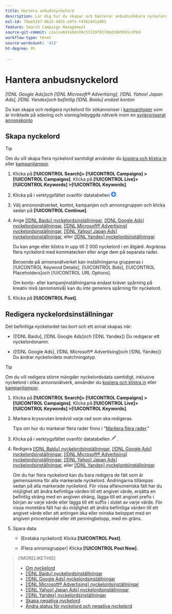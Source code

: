 ```yaml
---
title: Hantera anbudsnyckelord
description: Lär dig hur du skapar och hanterar anbudssökbara nyckelord för sökannonseringsgrupper.
exl-id: 79ae5347-8625-4d31-a9fe-f476c041a063
feature: Search Campaign Management
source-git-commit: c2a1ce841a9dc99c57239f817dbd2065b91cdfb9
workflow-type: tm+mt
source-wordcount: '413'
ht-degree: 0%

---
```


# Hantera anbudsnyckelord

*[!DNL Google Ads]och [!DNL Microsoft® Advertising], [!DNL Yahoo! Japan Ads], [!DNL Yandex]och befintlig [!DNL Baidu] endast konton*

Du kan skapa och redigera nyckelord för sökannonser i [kampanjtyper](/help/search-social-commerce/introduction/supported-inventory.md) som är inriktade på sökning och visning/inbyggda nätverk inom en [synkroniserat annonskonto](/help/search-social-commerce/campaign-management/accounts/ad-network-account-about.md)

## Skapa nyckelord

>[!TIP]
>
>Om du vill skapa flera nyckelord samtidigt använder du [kopiera och klistra in](/help/search-social-commerce/campaign-management/campaigns/copy-paste.md) eller [kampanjlampor](/help/search-social-commerce/campaign-management/bulksheets/bulksheet-about.md).

1. Klicka på **[!UICONTROL Search]> [!UICONTROL Campaigns] >[!UICONTROL Campaigns]**. Klicka på **[!UICONTROL Live]> [!UICONTROL Keywords] >[!UICONTROL Keywords]**.

1. Klicka på i verktygsfältet ovanför datatabellen ![Skapa](/help/search-social-commerce/assets/add.png "Skapa").

1. Välj annonsnätverket, kontot, kampanjen och annonsgruppen och klicka sedan på **[!UICONTROL Continue]**.

1. Ange [[!DNL Baidu] nyckelordsinställningar](keyword-settings-baidu.md), [[!DNL Google Ads] nyckelordsinställningar](keyword-settings-google.md), [[!DNL Microsoft® Advertising] nyckelordsinställningar](keyword-settings-microsoft.md), [[!DNL Yahoo! Japan Ads] nyckelordsinställningar](keyword-settings-yahoo-japan.md), eller [[!DNL Yandex] nyckelordsinställningar](keyword-settings-yandex.md).

   Du kan ange eller klistra in upp till 2 000 nyckelord i en åtgärd. Avgränsa flera nyckelord med kommatecken eller ange dem på separata rader.

   Beroende på annonsnätverket kan inställningarna grupperas i [!UICONTROL Keyword Details], [!UICONTROL Bids], [!UICONTROL Placeholders]och [!UICONTROL URL Options].

   Om konto- eller kampanjinställningarna endast kräver spårning på kreativ nivå (annonsnivå) kan du inte generera spårning för nyckelord.

1. Klicka på **[!UICONTROL Post]**.

## Redigera nyckelordsinställningar

Det befintliga nyckelordet tas bort och ett annat skapas när:

* ([!DNL Baidu], [!DNL Google Ads]och [!DNL Yandex]) Du redigerar ett nyckelordsnamn.

* ([!DNL Google Ads], [!DNL Microsoft® Advertising]och [!DNL Yandex]) Du ändrar nyckelordets matchningstyp.

>[!TIP]
>
>Om du vill redigera större mängder nyckelordsdata samtidigt, inklusive nyckelord i olika annonsnätverk, använder du [kopiera och klistra in](/help/search-social-commerce/campaign-management/campaigns/copy-paste.md) eller [kampanjlampor](/help/search-social-commerce/campaign-management/bulksheets/bulksheet-about.md).

1. Klicka på **[!UICONTROL Search]> [!UICONTROL Campaigns] >[!UICONTROL Campaigns]**. Klicka på **[!UICONTROL Live]> [!UICONTROL Keywords] >[!UICONTROL Keywords]**.

1. Markera kryssrutan bredvid varje rad som ska redigeras.

   Tips om hur du markerar flera rader finns i &quot;[Markera flera rader](/help/search-social-commerce/common-tasks/navigation-editing-selection/multiple-rows-select.md).&quot;

1. Klicka på i verktygsfältet ovanför datatabellen ![Redigera](/help/search-social-commerce/assets/edit.png "Redigera") .

1. Redigera [[!DNL Baidu] nyckelordsinställningar](keyword-settings-baidu.md), [[!DNL Google Ads] nyckelordsinställningar](keyword-settings-google.md), [[!DNL Microsoft® Advertising] nyckelordsinställningar](keyword-settings-microsoft.md), [[!DNL Yahoo! Japan Ads] nyckelordsinställningar](keyword-settings-yahoo-japan.md), eller [[!DNL Yandex] nyckelordsinställningar](keyword-settings-yandex.md).

   Om du har flera nyckelord kan du bara redigera de fält som är gemensamma för alla markerade nyckelord. Ändringarna tillämpas sedan på alla markerade nyckelord. För vissa alfanumeriska fält har du möjlighet att ändra befintliga värden till ett angivet värde, ersätta en befintlig sträng med en angiven sträng, lägga till ett angivet prefix i början av varje värde eller lägga till ett suffix i slutet av varje värde. För vissa monetära fält har du möjlighet att ändra befintliga värden till ett angivet värde eller att antingen öka eller minska beloppet med en angiven procentandel eller ett penningbelopp, med en gräns.

1. Spara data:

   * (Enstaka nyckelord) Klicka **[!UICONTROL Post]**.

   * (Flera annonsgrupper) Klicka **[!UICONTROL Post Now]**.

>[!MORELIKETHIS]
>
>* [Om nyckelord](keyword-about.md)
>* [[!DNL Baidu] nyckelordsinställningar](keyword-settings-baidu.md)
>* [[!DNL Google Ads] nyckelordsinställningar](keyword-settings-google.md)
>* [[!DNL Microsoft® Advertising] nyckelordsinställningar](keyword-settings-microsoft.md)
>* [[!DNL Yahoo! Japan Ads] nyckelordsinställningar](keyword-settings-yahoo-japan.md)
>* [[!DNL Yandex] nyckelordsinställningar](keyword-settings-yandex.md)
>* [Skapa negativa nyckelord](/help/search-social-commerce/campaign-management/campaigns/keyword-negative-create.md)
>* [Ändra status för nyckelord och negativa nyckelord](keyword-status-edit.md)
